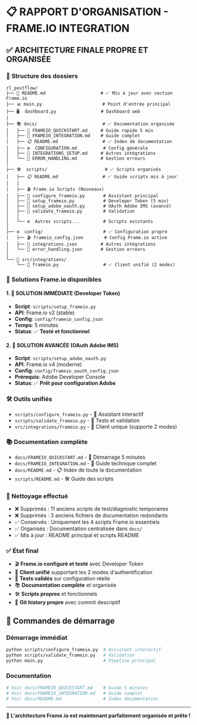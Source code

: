 # 📋 RAPPORT D'ORGANISATION - FRAME.IO INTEGRATION

## ✅ ARCHITECTURE FINALE PROPRE ET ORGANISÉE

### 📁 **Structure des dossiers**
```
rl_postflow/
├── 📖 README.md                     # ✅ Mis à jour avec section Frame.io
├── 📊 main.py                       # Point d'entrée principal
├── 🖥️  dashboard.py                 # Dashboard web
│
├── 📚 docs/                         # ✅ Documentation organisée
│   ├── 🚀 FRAMEIO_QUICKSTART.md     # Guide rapide 5 min
│   ├── 📖 FRAMEIO_INTEGRATION.md    # Guide complet
│   ├── 📋 README.md                 # ✅ Index de documentation
│   ├── ⚙️  CONFIGURATION.md          # Config générale
│   ├── 🔗 INTEGRATIONS_SETUP.md     # Autres intégrations
│   └── 🚨 ERROR_HANDLING.md         # Gestion erreurs
│
├── 🛠️  scripts/                      # ✅ Scripts organisés
│   ├── 📋 README.md                 # ✅ Guide scripts mis à jour
│   │
│   ├── 🎬 Frame.io Scripts (Nouveaux)
│   ├── 🎯 configure_frameio.py       # Assistant principal
│   ├── 🚀 setup_frameio.py           # Developer Token (5 min)
│   ├── 🔬 setup_adobe_oauth.py       # OAuth Adobe IMS (avancé)
│   ├── 🧪 validate_frameio.py        # Validation
│   │
│   └── ⚙️  Autres scripts...         # Scripts existants
│
├── ⚙️  config/                       # ✅ Configuration propre
│   ├── 🎬 frameio_config.json        # Config Frame.io active
│   ├── 🔗 integrations.json         # Autres intégrations
│   └── 🚨 error_handling.json       # Gestion erreurs
│
└── 🧩 src/integrations/
    └── 📡 frameio.py                 # ✅ Client unifié (2 modes)
```

### 🎯 **Solutions Frame.io disponibles**

#### 1. 🚀 **SOLUTION IMMÉDIATE** (Developer Token)
- **Script**: `scripts/setup_frameio.py`
- **API**: Frame.io v2 (stable)
- **Config**: `config/frameio_config.json`
- **Temps**: 5 minutes
- **Status**: ✅ **Testé et fonctionnel**

#### 2. 🔬 **SOLUTION AVANCÉE** (OAuth Adobe IMS)
- **Script**: `scripts/setup_adobe_oauth.py`
- **API**: Frame.io v4 (moderne)
- **Config**: `config/frameio_oauth_config.json`
- **Prérequis**: Adobe Developer Console
- **Status**: ✅ **Prêt pour configuration Adobe**

### 🛠️ **Outils unifiés**
- `scripts/configure_frameio.py` - 🎯 Assistant interactif
- `scripts/validate_frameio.py` - 🧪 Tests et validation
- `src/integrations/frameio.py` - 📡 Client unique (supporte 2 modes)

### 📚 **Documentation complète**
- `docs/FRAMEIO_QUICKSTART.md` - 🚀 Démarrage 5 minutes
- `docs/FRAMEIO_INTEGRATION.md` - 📖 Guide technique complet
- `docs/README.md` - 📋 Index de toute la documentation
- `scripts/README.md` - 🛠️ Guide des scripts

### 🧹 **Nettoyage effectué**
- ❌ Supprimés : 11 anciens scripts de test/diagnostic temporaires
- ❌ Supprimés : 3 anciens fichiers de documentation redondants
- ✅ Conservés : Uniquement les 4 scripts Frame.io essentiels
- ✅ Organisés : Documentation centralisée dans `docs/`
- ✅ Mis à jour : README principal et scripts README

### ✅ **État final**
- 🎬 **Frame.io configuré et testé** avec Developer Token
- 📡 **Client unifié** supportant les 2 modes d'authentification
- 🧪 **Tests validés** sur configuration réelle
- 📚 **Documentation complète** et organisée
- 🛠️ **Scripts propres** et fonctionnels
- 🔄 **Git history propre** avec commit descriptif

## 🚀 **Commandes de démarrage**

### Démarrage immédiat
```bash
python scripts/configure_frameio.py  # Assistant interactif
python scripts/validate_frameio.py   # Validation
python main.py                       # Pipeline principal
```

### Documentation
```bash
# Voir docs/FRAMEIO_QUICKSTART.md    # Guide 5 minutes
# Voir docs/FRAMEIO_INTEGRATION.md   # Guide complet
# Voir docs/README.md                # Index documentation
```

---

**🎉 L'architecture Frame.io est maintenant parfaitement organisée et prête !**
